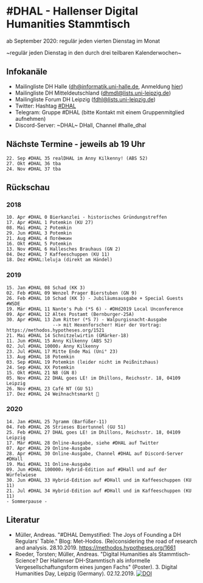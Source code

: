 # #DHAL - Hallenser Digital Humanities Stammtisch

ab September 2020: regulär jeden vierten Dienstag im Monat

~regulär jeden Dienstag in den durch drei teilbaren Kalenderwochen~

## Infokanäle

* Mailingliste DH Halle ([dh@informatik.uni-halle.de](mailto:dh@informatik.uni-halle.de), Anmeldung [hier](https://janus.informatik.uni-halle.de/cgi-bin/mailman/listinfo/dh))
* Mailingliste DH Mitteldeutschland ([dhmdl@lists.uni-leipzig.de](mailto:dhmdl@lists.uni-leipzig.de))
* Mailingliste Forum DH Leipzig ([fdhl@lists.uni-leipzig.de](mailto:fdhl@lists.uni-leipzig.de))
* Twitter: Hashtag [#DHAL](https://mobile.twitter.com/search?q=%23dhal&src=typed_query)
* Telegram: Gruppe #DHAL (bitte Kontakt mit einem Gruppenmitglied aufnehmen)
* Discord-Server: ~DHAL~ DHall, Channel #halle_dhal

## Nächste Termine - jeweils ab 19 Uhr

```
22. Sep #DHAL 35 realDHAL im Anny Kilkenny! (ABS 52)
27. Okt #DHAL 36 tba
24. Nov #DHAL 37 tba
```

## Rückschau

### 2018

```
10. Apr #DHAL 0 Bierkanzlei - historisches Gründungstreffen
17. Apr #DHAL 1 Potemkin (KU 27)
08. Mai #DHAL 2 Potemkin
29. Jun #DHAL 3 Potemkin
21. Aug #DHAL 4 Потёмкин
16. Okt #DHAL 5 Potemkin
13. Nov #DHAL 6 Hallesches Brauhaus (GN 2)
04. Dez #DHAL 7 Kaffeeschuppen (KU 11)
18. Dez #DHAL:leluja (direkt am Händel)
```

### 2019

```
15. Jan #DHAL 08 Schad (KK 3)
02. Feb #DHAL 09 Wenzel Prager Bierstuben (GN 9)
26. Feb #DHAL 10 Schad (KK 3) - Jubiläumsausgabe + Special Guests #WSDE
19. Mär #DHAL 11 Nante's Pub (*S 6) - #DHd2019 Local Unconference
09. Apr #DHAL 12 Altes Postamt (Bernburger-25A)
30. Apr #DHAL 13 Zum Ritter (*S 7) - Walpurgisnacht-Ausgabe
                 --> mit Hexenforscher! Hier der Vortrag: https://methodos.hypotheses.org/1521
21. Mai #DHAL 14 Schnitzelwirtin (GMärker-18)
11. Jun #DHAL 15 Anny Kilkenny (ABS 52)
02. Jul #DHAL 10000₂ Anny Kilkenny
23. Jul #DHAL 17 Mitte Ende Mai (Uni° 23)
13. Aug #DHAL 18 Potemkin
03. Sep #DHAL 19 Potemkin (leider nicht im Peißnitzhaus)
24. Sep #DHAL XX Potemkin
15. Okt #DHAL 21 N8 (GN 8)
05. Nov #DHAL 22 DHAL goes LE! im Dhillons, Reichsstr. 18, 04109 Leipzig
26. Nov #DHAL 23 Café NT (GU 51)
17. Dez #DHAL 24 Weihnachtsmarkt 🎄
```

### 2020

```
14. Jan #DHAL 25 7gramm (Barfüßer-11)
04. Feb #DHAL 26 Strieses Biertunnel (GU 51)
25. Feb #DHAL 27 DHAL goes LE! im Dhillons, Reichsstr. 18, 04109 Leipzig
17. Mär #DHAL 28 Online-Ausgabe, siehe #DHAL auf Twitter
07. Apr #DHAL 29 Online-Ausgabe
28. Apr #DHAL 30 Online-Ausgabe, Channel #DHAL auf Discord-Server #DHall
19. Mai #DHAL 31 Online-Ausgabe
09. Jun #DHAL 100000₂ Hybrid-Edition auf #DHall und auf der Würfelwiese
30. Jun #DHAL 33 Hybrid-Edition auf #DHall und im Kaffeeschuppen (KU 11)
21. Jul #DHAL 34 Hybrid-Edition auf #DHall und im Kaffeeschuppen (KU 11)
- Sommerpause -

```

## Literatur

* Müller, Andreas. "#DHAL Demystified: The Joys of Founding a DH Regulars’ Table." Blog: Met-Hodos. (Re)considering the road of research and analysis. 28.10.2019. https://methodos.hypotheses.org/1661
* Roeder, Torsten; Müller, Andreas. "Digital Humanities als Stammtisch-Science? Der Hallenser DH-Stammtisch als informelle Vergesellschaftungsform eines jungen Fachs" (Poster). 3. Digital Humanities Day, Leipzig (Germany). 02.12.2019. [![DOI](https://zenodo.org/badge/DOI/10.5281/zenodo.3557385.svg)](https://doi.org/10.5281/zenodo.3557385)
